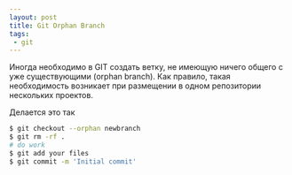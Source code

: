 ```yaml
---
layout: post
title: Git Orphan Branch
tags:
 - git
---
```


Иногда необходимо в GIT создать ветку, не имеющую ничего общего с уже существующими (orphan branch). Как правило, такая необходимость возникает при размещении в одном репозитории нескольких проектов.

Делается это так

``` bash
$ git checkout --orphan newbranch
$ git rm -rf .
# do work
$ git add your files
$ git commit -m 'Initial commit'
```
